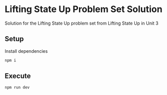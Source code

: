 # Lifting State Up Problem Set Solution

Solution for the Lifting State Up problem set from Lifting State Up in Unit 3

## Setup

Install dependencies

```sh
npm i
```

## Execute

```sh
npm run dev
```